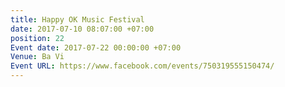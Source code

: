 ```yaml
---
title: Happy OK Music Festival
date: 2017-07-10 08:07:00 +07:00
position: 22
Event date: 2017-07-22 00:00:00 +07:00
Venue: Ba Vi
Event URL: https://www.facebook.com/events/750319555150474/
---
```


